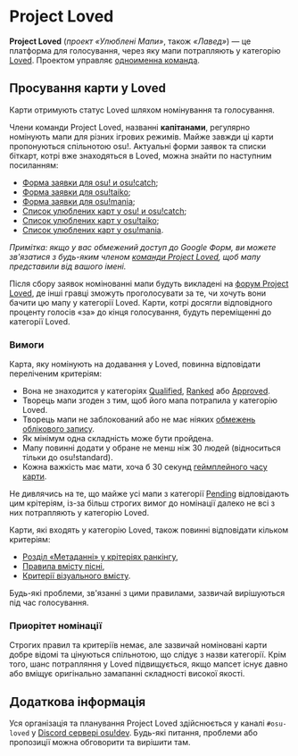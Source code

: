 # Project Loved

**Project Loved** (*проект «Улюблені Мапи»*, також *«Лавед»*) — це платформа для голосування, через яку мапи потрапляють у категорію [Loved](/wiki/Beatmap/Category#loved). Проектом управляє [одноименна команда](/wiki/People/The_Team/Project_Loved_Team).

## Просування карти у Loved

Карти отримують статус Loved шляхом номінування та голосування.

Члени команди Project Loved, названні **капітанами**, регулярно номінують мапи для різних ігрових режимів. Майже завжди ці карти пропонуються спільнотою osu!. Актуальні форми заявок та списки біткарт, котрі вже знаходяться в Loved, можна знайти по наступним посиланням:

- [Форма заявки для osu! и osu!catch](https://docs.google.com/forms/d/e/1FAIpQLSdbgHOVqMF8wQQKSdddW1JhC10ff6C7fb4JbEW7PBQTn9gAqg/viewform);
- [Форма заявки для osu!taiko](https://docs.google.com/forms/d/e/1FAIpQLSclPWyjFByhHP45AtKD49y0RSl1TK5UOzD4dVdvjfJJQ1aCXQ/viewform);
- [Форма заявки для osu!mania](https://docs.google.com/forms/d/e/1FAIpQLSeaGfoQNGMqw4qQcqRPItUZILh2fGwJR6ly6cZNY9OWPXkFhw/viewform);
- [Список улюблених карт у osu! и osu!catch](https://docs.google.com/spreadsheets/d/1HgHwtO3kIzT8R4ocEJMZTosADrGJRJOFL-TZI97tZS4/edit);
- [Список улюблених карт у osu!taiko](https://docs.google.com/spreadsheets/d/1Nk96z_xat_7ypsDF1sCTDO4i_CnHarcrCbGoTmgwHHE/edit);
- [Список улюблених карт у osu!mania](https://docs.google.com/spreadsheets/d/1sjkTwUSvQ5Me-6rK61rToTg2bU-yX9X29CXdzttvhtM/edit).

*Примітка: якщо у вас обмежений доступ до Google Форм, ви можете зв'язатися з будь-яким членом [команди Project Loved](/wiki/People/The_Team/Project_Loved_Team#team-members), щоб мапу представили від вашого імені.*

Після сбору заявок номінованні мапи будуть викладені на [форум Project Loved](https://osu.ppy.sh/community/forums/120), де інші гравці зможуть проголосувати за те, чи хочуть вони бачити цю мапу у категорії Loved. Карти, котрі досягли відповідного проценту голосів «за» до кінця голосування, будуть переміщенні до категорії Loved.

### Вимоги

Карта, яку номінують на додавання у Loved, повинна відповідати переліченим критеріям:

- Вона не знаходится у категоріях [Qualified](/wiki/Beatmap/Category#qualified), [Ranked](/wiki/Beatmap/Category#ranked) або [Approved](/wiki/Beatmap/Category#approved).
- Творець мапи згоден з тим, щоб його мапа потрапила у категорію Loved.
- Творець мапи не заблокований або не має ніяких [обмежень облікового запису](/wiki/uk/Help_Centre#restriction).
- Як мінімум одна складність може бути пройдена.
- Мапу повинні додати у обране не менш ніж 30 людей (відноситься тільки до osu!standard).
- Кожна важкість має мати, хоча б 30 секунд [геймплейного часу карти](/wiki/Gameplay/Drain_time).

Не дивлячись на те, що майже усі мапи з категорії [Pending](/wiki/Beatmap/Category#pending) відповідають цим крітеріям, із-за більш строгих вимог до номінації далеко не всі з них потрапляють у категорію Loved.

Карти, які входять у категорію Loved, також повинні відповідати кільком критеріям:

- [Розділ «Метаданні» у крітеріях ранкінгу](/wiki/Ranking_Criteria#metadata),
- [Правила вмісту пісні](/wiki/Rules/Song_Content_Rules),
- [Критерії візуального вмісту](/wiki/Rules/Visual_Content_Considerations).

Будь-які проблеми, зв'язанні з цими правилами, зазвичай вирішуються під час голосування.

### Приорітет номінації

Строгих правил та критеріїв немає, але зазвичай номіновані карти добре відомі та цінуються спільнотою, що слідує з назви категорії. Крім того, шанс потрапляння у Loved підвищується, якщо мапсет існує давно або вміщує оригінально замапанні складності високої якості.

## Додаткова інформація

Уся організація та планування Project Loved здійснюється у каналі `#osu-loved` у [Discord сервері osu!dev](https://discord.gg/ppy). Будь-які питання, проблеми або пропозиції можна обговорити та вирішити там.
